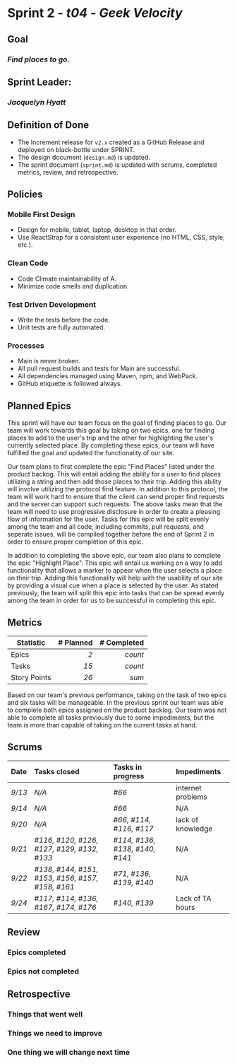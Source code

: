 # Sprint 2 - *t04* - *Geek Velocity*

## Goal
### *Find places to go.*

## Sprint Leader: 
### *Jacquelyn Hyatt*

## Definition of Done

* The Increment release for `v2.x` created as a GitHub Release and deployed on black-bottle under SPRINT.
* The design document (`design.md`) is updated.
* The sprint document (`sprint.md`) is updated with scrums, completed metrics, review, and retrospective.

## Policies

### Mobile First Design
* Design for mobile, tablet, laptop, desktop in that order.
* Use ReactStrap for a consistent user experience (no HTML, CSS, style, etc.).

### Clean Code
* Code Climate maintainability of A.
* Minimize code smells and duplication.

### Test Driven Development
* Write the tests before the code.
* Unit tests are fully automated.

### Processes
* Main is never broken. 
* All pull request builds and tests for Main are successful.
* All dependencies managed using Maven, npm, and WebPack.
* GitHub etiquette is followed always.


## Planned Epics

This sprint will have our team focus on the goal of finding places to go. Our team will work towards this goal by taking on two epics, one for finding places to add to the user's trip and the other for highlighting the user's currently selected place. By completing these epics, our team will have fulfilled the goal and updated the functionality of our site.

Our team plans to first complete the epic "Find Places" listed under the product backog. This will entail adding the ability for a user to find places utilizing a string and then add those places to their trip. Adding this ability will involve utilizing the protocol find feature. In addition to this protocol, the team will work hard to ensure that the client can send proper find requests and the server can support such requests. The above tasks mean that the team will need to use progressive disclosure in order to create a pleasing flow of information for the user. Tasks for this epic will be split evenly among the team and all code, including commits, pull requests, and seperate issues, will be compiled together before the end of Sprint 2 in order to ensure proper completion of this epic. 

In addition to completing the above epic, our team also plans to complete the epic "Highlight Place". This epic will entail us working on a way to add functionality that allows a marker to appear when the user selects a place on their trip. Adding this functionality will help with the usability of our site by providing a visual cue when a place is selected by the user. As stated previously, the team will split this epic into tasks that can be spread evenly among the team in order for us to be successful in completing this epic.

## Metrics

| Statistic | # Planned | # Completed |
| --- | ---: | ---: |
| Epics | *2* | *count* |
| Tasks |  *15*   | *count* | 
| Story Points |  *26*  | *sum* | 

Based on our team's previous performance, taking on the task of two epics and six tasks will be manageable. In the previous sprint our team was able to complete both epics assigned on the product backlog. Our team was not able to complete all tasks previously due to some impediments, but the team is more than capable of taking on the current tasks at hand.

## Scrums

| Date | Tasks closed  | Tasks in progress | Impediments |
| :--- | :--- | :--- | :--- |
| *9/13* | *N/A* | *#66* | internet problems | 
| *9/14* | *N/A* | *#66* | N/A |
| *9/20* | *N/A* | *#66, #114, #116, #117* | lack of knowledge |
| *9/21* | *#116, #120, #126, #127, #129, #132, #133* | *#114, #136, #138, #140, #141* | N/A |
| *9/22* |  *#138, #144, #151, #153, #156, #157, #158, #161* | *#71, #136, #139, #140*| N/A| 
| *9/24* | *#117, #114, #136, #167, #174, #176* | *#140, #139* | Lack of TA hours |


## Review

### Epics completed  

### Epics not completed 

## Retrospective

### Things that went well

### Things we need to improve

### One thing we will change next time
